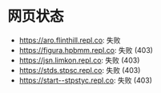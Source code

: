# 网页状态
- https://aro.flinthill.repl.co: 失败
- https://figura.hpbmm.repl.co: 失败 (403)
- https://jsn.limkon.repl.co: 失败 (403)
- https://stds.stpsc.repl.co: 失败 (403)
- https://start--stpstyc.repl.co: 失败 (403)
